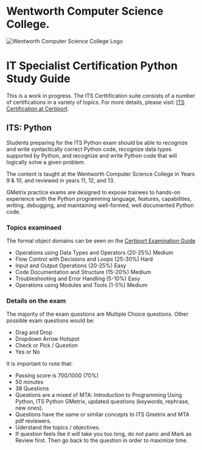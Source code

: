 # Wentworth Computer Science College.
![Wentworth Computer Science College Logo](https://www.wentworthcomputerscience.school.nz/wp-content/uploads/2022/11/Wentworth-Computer-Science-Logo-300x287.png)
# IT Specialist Certification Python Study Guide


This is a work in progress. The ITS Certtification suite consists of a number of certifications in a variety of topics. For more details, please visit: [ITS Certification at Certiport](https://certiport.pearsonvue.com/Certifications/ITSpecialist/Certification/Certify.aspx). 

## ITS: Python
Students preparing for the ITS Python exam should be able to recognize and write syntactically correct Python code, recognize data types supported by Python, and recognize and write Python code that will logically solve a given problem.

The content is taught at the Wentworth Computer Science College in Years 9 & 10, and reviewed in years 11, 12, and 13. 

GMetrix practice exams are designed to expose trainees to hands-on experience with the Python programming language, features, capabilities, writing, debugging, and maintaining well-formed, well documented Python code.

### Topics examinaed
The formal object domains can be seen on the [Certiport Examination Guide](https://certiport.pearsonvue.com/fc/ITS/python)
* Operations using Data Types and Operators (20-25%) Medium
* Flow Control with Decisions and Loops (25-30%) Hard
* Input and Output Operations (20-25%) Easy
* Code Documentation and Structure (15-20%) Medium
* Troubleshooting and Error Handling (5-10%) Easy
* Operations using Modules and Tools (1-5%) Medium

### Details on the exam

The majority of the exam questions are Multiple Choice questions. Other possible exam questions would be:
* Drag and Drop
* Dropdown Arrow Hotspot
* Check or Pick / Question
* Yes or No

It is important to note that:
* Passing score is 700/1000 (70%)
* 50 minutes
* 38 Questions
* Questions are a mixed of MTA: Introduction to Programming Using Python, ITS Python GMetrix, updated questions (keywords, rephrase, new ones).
* Questions have the same or similar concepts to ITS Gmetrix and MTA pdf reviewers.
* Uderstand the topics / objectives.
* If question feels like it will take you too long, do not panic and Mark as Review first. Then go back to the question in order to maximize time.

